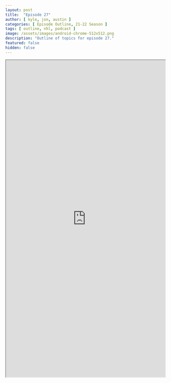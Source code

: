 ```yaml
---
layout: post
title:  "Episode 27"
author: [ kyle, jon, austin ]
categories: [ Episode Outline, 21-22 Season ]
tags: [ outline, nhl, podcast ]
image: /assets/images/android-chrome-512x512.png
description: "Outline of topics for episode 27."
featured: false
hidden: false
---
```


<iframe src="https://docs.google.com/document/d/e/2PACX-1vT5mvfiOhy1FUErx683bOLiqhbUQjapc6jnsYGWlGwPBImBCzU07QuGn09gUYyxLWZR0V6v7tTkSKEr/pub?embedded=true" width="100%" height="1000"></iframe>
